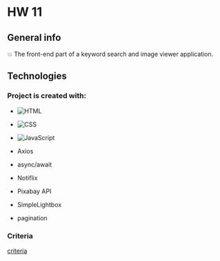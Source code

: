 # HW 11 


## General info

:boom: The front-end part of a keyword search and image viewer application.


## Technologies


### Project is created with:

- ![HTML](https://img.shields.io/badge/-HTML-05122A?style=flat&logo=HTML5)&nbsp;

- ![CSS](https://img.shields.io/badge/-CSS-05122A?style=flat&logo=CSS3&logoColor=1572B6)&nbsp;
 
- ![JavaScript](https://img.shields.io/badge/-JavaScript-05122A?style=flat&logo=javascript)&nbsp;

- Axios

- async/await

- Notiflix

- Pixabay API

- SimpleLightbox

- pagination

 
### Criteria
[criteria](https://github.com/goitacademy/javascript-homework/blob/main/v2/11/README.en.md )
